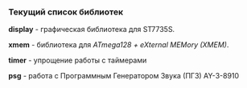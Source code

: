 ### Текущий список библиотек

**display** - графическая библиотека для ST7735S.

**xmem** - библиотека для *ATmega128 + eXternal MEMory (XMEM)*.

**timer** - упрощение работы с таймерами

**psg** - работа с Программным Генератором Звука (ПГЗ) AY-3-8910
